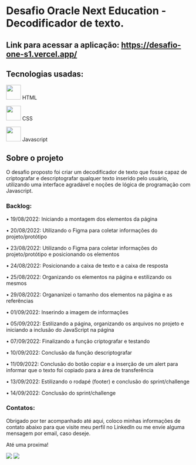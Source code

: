 # Desafio Oracle Next Education - Decodificador de texto.

## Link para acessar a aplicação: https://desafio-one-s1.vercel.app/

## Tecnologias usadas:

<img src="https://cdn.jsdelivr.net/gh/devicons/devicon/icons/html5/html5-original.svg" width="40" height="40" /> HTML

 <img src="https://cdn.jsdelivr.net/gh/devicons/devicon/icons/css3/css3-plain-wordmark.svg" width="40" height="40" /> CSS 
 
 <img src="https://cdn.jsdelivr.net/gh/devicons/devicon/icons/javascript/javascript-original.svg" width="40" height="40" /> Javascript
 
 ## Sobre o projeto
 
 O desafio proposto foi criar um decodificador de texto que fosse capaz de criptografar e descriptografar qualquer texto inserido pelo usuário, utilizando uma interface agradável e noções de lógica de programação com Javascript.
 














### Backlog:
• 19/08/2022: Iniciando a montagem dos elementos da página

• 20/08/2022: Utilizando o Figma para coletar informações do projeto/protótipo

• 23/08/2022: Utilizando o Figma para coletar informações do projeto/protótipo e posicionando os elementos

• 24/08/2022: Posicionando a caixa de texto e a caixa de resposta

• 25/08/2022: Organizando os elementos na página e estilizando os mesmos

• 29/08/2022: Organanizei o tamanho dos elementos na página e as referências

• 01/09/2022: Inserindo a imagem de informações

• 05/09/2022: Estilizando a página, organizando os arquivos no projeto e iniciando a inclusão do JavaScript na página

• 07/09/2022: Finalizando a função criptografar e testando

• 10/09/2022: Conclusão da função descriptografar

• 11/09/2022: Conclusão do botão copiar e a inserção de um alert para informar que o texto foi copiado para a área de transferência

• 13/09/2022: Estilizando o rodapé (footer) e conclusão do sprint/challenge

• 14/09/2022: Conclusão do sprint/challenge

### Contatos:

Obrigado por ter acompanhado até aqui, coloco minhas informações de contato abaixo para que visite meu perfil no LinkedIn ou me envie alguma mensagem por email, caso deseje.

Até uma proxima!

<div>

<a href = "mailto:andersonalmeida1008@gmail.com"><img src="https://img.shields.io/badge/Gmail-D14836?style=for-the-badge&logo=gmail&logoColor=white" target="_blank"></a>
<a href="https://www.linkedin.com/in/anderson-sd/" target="_blank"><img src="https://img.shields.io/badge/-LinkedIn-%230077B5?style=for-the-badge&logo=linkedin&logoColor=white" target="_blank"></a>   
</div>

